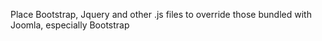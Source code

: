 Place Bootstrap, Jquery and other .js files to override those bundled with Joomla, especially Bootstrap